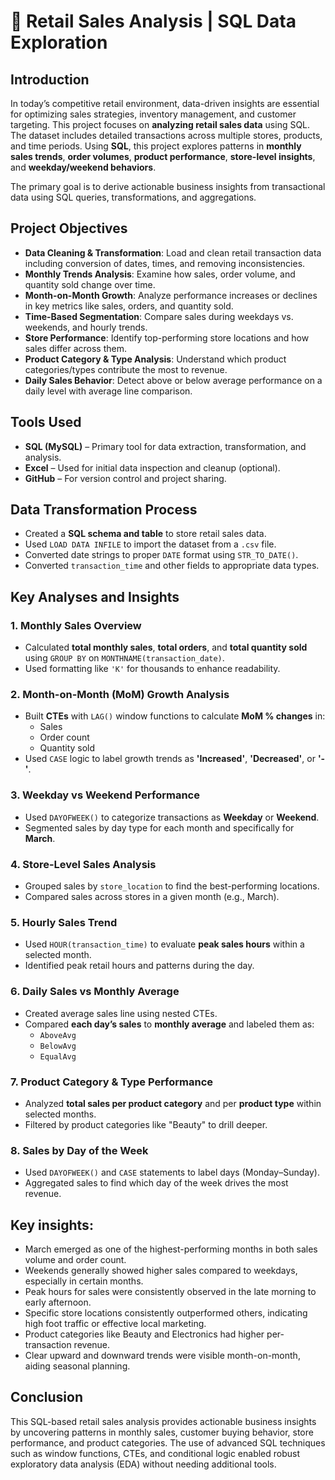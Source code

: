 # 🛒 Retail Sales Analysis | SQL Data Exploration

## Introduction

In today’s competitive retail environment, data-driven insights are essential for optimizing sales strategies, inventory management, and customer targeting. This project focuses on **analyzing retail sales data** using SQL. The dataset includes detailed transactions across multiple stores, products, and time periods. Using **SQL**, this project explores patterns in **monthly sales trends**, **order volumes**, **product performance**, **store-level insights**, and **weekday/weekend behaviors**.

The primary goal is to derive actionable business insights from transactional data using SQL queries, transformations, and aggregations.

##  Project Objectives

-  **Data Cleaning & Transformation**: Load and clean retail transaction data including conversion of dates, times, and removing inconsistencies.
-  **Monthly Trends Analysis**: Examine how sales, order volume, and quantity sold change over time.
-  **Month-on-Month Growth**: Analyze performance increases or declines in key metrics like sales, orders, and quantity sold.
-  **Time-Based Segmentation**: Compare sales during weekdays vs. weekends, and hourly trends.
-  **Store Performance**: Identify top-performing store locations and how sales differ across them.
-  **Product Category & Type Analysis**: Understand which product categories/types contribute the most to revenue.
-  **Daily Sales Behavior**: Detect above or below average performance on a daily level with average line comparison.

## Tools Used

- **SQL (MySQL)** – Primary tool for data extraction, transformation, and analysis.
- **Excel** – Used for initial data inspection and cleanup (optional).
- **GitHub** – For version control and project sharing.

## Data Transformation Process

- Created a **SQL schema and table** to store retail sales data.
- Used `LOAD DATA INFILE` to import the dataset from a `.csv` file.
- Converted date strings to proper `DATE` format using `STR_TO_DATE()`.
- Converted `transaction_time` and other fields to appropriate data types.

## Key Analyses and Insights

### 1. **Monthly Sales Overview**
- Calculated **total monthly sales**, **total orders**, and **total quantity sold** using `GROUP BY` on `MONTHNAME(transaction_date)`.
- Used formatting like `'K'` for thousands to enhance readability.

### 2. **Month-on-Month (MoM) Growth Analysis**
- Built **CTEs** with `LAG()` window functions to calculate **MoM % changes** in:
  - Sales
  - Order count
  - Quantity sold
- Used `CASE` logic to label growth trends as **'Increased'**, **'Decreased'**, or **'-'**.

### 3. **Weekday vs Weekend Performance**
- Used `DAYOFWEEK()` to categorize transactions as **Weekday** or **Weekend**.
- Segmented sales by day type for each month and specifically for **March**.

### 4. **Store-Level Sales Analysis**
- Grouped sales by `store_location` to find the best-performing locations.
- Compared sales across stores in a given month (e.g., March).

### 5. **Hourly Sales Trend**
- Used `HOUR(transaction_time)` to evaluate **peak sales hours** within a selected month.
- Identified peak retail hours and patterns during the day.

### 6. **Daily Sales vs Monthly Average**
- Created average sales line using nested CTEs.
- Compared **each day’s sales** to **monthly average** and labeled them as:
  - `AboveAvg`
  - `BelowAvg`
  - `EqualAvg`

### 7. **Product Category & Type Performance**
- Analyzed **total sales per product category** and per **product type** within selected months.
- Filtered by product categories like "Beauty" to drill deeper.

### 8. **Sales by Day of the Week**
- Used `DAYOFWEEK()` and `CASE` statements to label days (Monday–Sunday).
- Aggregated sales to find which day of the week drives the most revenue.

## Key insights:

- March emerged as one of the highest-performing months in both sales volume and order count.
- Weekends generally showed higher sales compared to weekdays, especially in certain months.
- Peak hours for sales were consistently observed in the late morning to early afternoon.
- Specific store locations consistently outperformed others, indicating high foot traffic or effective local marketing.
- Product categories like Beauty and Electronics had higher per-transaction revenue.
- Clear upward and downward trends were visible month-on-month, aiding seasonal planning.

## Conclusion

This SQL-based retail sales analysis provides actionable business insights by uncovering patterns in monthly sales, customer buying behavior, store performance, and product categories. The use of advanced SQL techniques such as window functions, CTEs, and conditional logic enabled robust exploratory data analysis (EDA) without needing additional tools.
